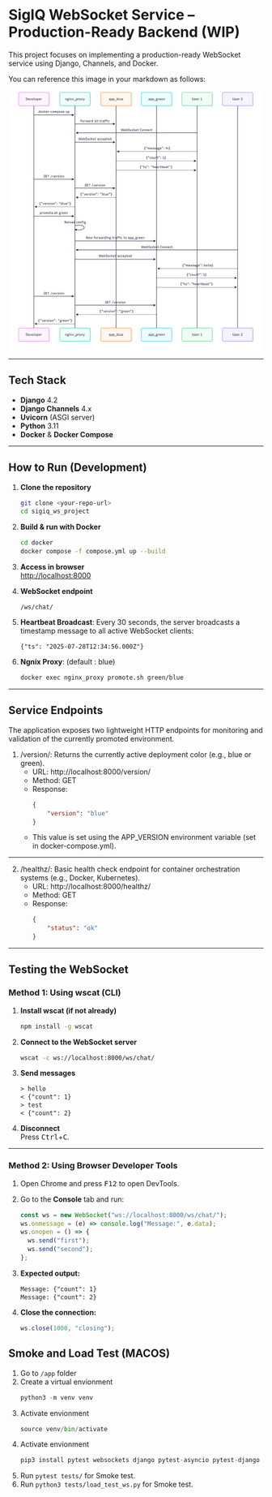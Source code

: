 # SigIQ WebSocket Service – Production-Ready Backend (WIP)

This project focuses on implementing a production-ready WebSocket service using Django, Channels, and Docker.

You can reference this image in your markdown as follows:

![Project Details](sequence_diagram.png)

---

## Tech Stack

- **Django** 4.2
- **Django Channels** 4.x
- **Uvicorn** (ASGI server)
- **Python** 3.11
- **Docker** & **Docker Compose**

---

## How to Run (Development)

1. **Clone the repository**
    ```bash
    git clone <your-repo-url>
    cd sigiq_ws_project
    ```

2. **Build & run with Docker**
    ```bash
    cd docker
    docker compose -f compose.yml up --build
    ```

3. **Access in browser**  
   [http://localhost:8000](http://localhost:8000)

4. **WebSocket endpoint**  
   ```
   /ws/chat/
   ```
   
5. **Heartbeat Broadcast**: Every 30 seconds, the server broadcasts a timestamp message to all active WebSocket clients:
   ```
   {"ts": "2025-07-28T12:34:56.000Z"}
   ```

6. **Ngnix Proxy**: (default : blue)
   ```bash
   docker exec nginx_proxy promote.sh green/blue 
   ```

---

## Service Endpoints

The application exposes two lightweight HTTP endpoints for monitoring and validation of the currently promoted environment.

1. /version/: Returns the currently active deployment color (e.g., blue or green).
    - URL: http://localhost:8000/version/
	- Method: GET
	- Response:
        ```json
        {
            "version": "blue"
        }
        ```
    - This value is set using the APP_VERSION environment variable (set in docker-compose.yml).

----

2. /healthz/: Basic health check endpoint for container orchestration systems (e.g., Docker, Kubernetes).
	- URL: http://localhost:8000/healthz/
	- Method: GET
	- Response:
        ```json
        {
            "status": "ok"
        }
        ```
---

## Testing the WebSocket

### Method 1: Using wscat (CLI)

1. **Install wscat (if not already)**
    ```bash
    npm install -g wscat
    ```

2. **Connect to the WebSocket server**
    ```bash
    wscat -c ws://localhost:8000/ws/chat/
    ```

3. **Send messages**
    ```
    > hello
    < {"count": 1}
    > test
    < {"count": 2}
    ```

4. **Disconnect**  
   Press <kbd>Ctrl</kbd>+<kbd>C</kbd>.

---

### Method 2: Using Browser Developer Tools

1. Open Chrome and press <kbd>F12</kbd> to open DevTools.

2. Go to the **Console** tab and run:
    ```javascript
    const ws = new WebSocket("ws://localhost:8000/ws/chat/");
    ws.onmessage = (e) => console.log("Message:", e.data);
    ws.onopen = () => {
      ws.send("first");
      ws.send("second");
    };
    ```

3. **Expected output:**
    ```
    Message: {"count": 1}
    Message: {"count": 2}
    ```

4. **Close the connection:**
    ```javascript
    ws.close(1000, "closing");
    ```

## Smoke and Load Test (MACOS)
1. Go to `/app` folder
2. Create a virtual envionment
    ```python
    python3 -m venv venv
    ```
3. Activate envionment
    ```python
    source venv/bin/activate
    ```
4. Activate envionment
    ```python
    pip3 install pytest websockets django pytest-asyncio pytest-django channels prometheus_client
    ```
5. Run `pytest tests/` for Smoke test.
6. Run `python3 tests/load_test_ws.py` for Smoke test.